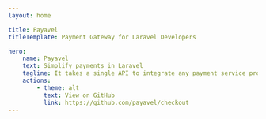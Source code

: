 ```yaml
---
layout: home

title: Payavel
titleTemplate: Payment Gateway for Laravel Developers

hero:
    name: Payavel
    text: Simplify payments in Laravel
    tagline: It takes a single API to integrate any payment service provider, or connect with multiple providers using the same integration.
    actions:
        - theme: alt
          text: View on GitHub
          link: https://github.com/payavel/checkout
---
```

